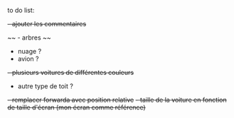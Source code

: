 to do list:

~~- ajouter les commentaires~~

~~ - arbres ~~
- nuage ?
- avion ?

~~- plusieurs voitures de différentes couleurs~~
- autre type de toit ?

~~- remplacer forwarda avec position relative~~
~~- taille de la voiture en fonction de taille d'écran (mon écran comme référence)~~
